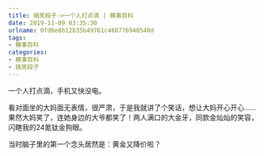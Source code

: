 ```yaml
---
title: 搞笑段子->一个人打点滴 | 糗事百科
date: 2019-11-09 03:35:30
urlname: 0fd6e8b12b35b49761c460776948540d
tags: 
- 糗事百科
categories:
- 糗事百科
- 搞笑段子
---
```

一个人打点滴，手机又快没电。

看对面坐的大妈面无表情，很严肃，于是我就讲了个笑话，想让大妈开心开心……果然大妈笑了，连她身边的大爷都笑了！两人满口的大金牙，同款金灿灿的笑容，闪瞎我的24氪钛金狗眼。

当时脑子里的第一个念头居然是：黄金又降价啦？


